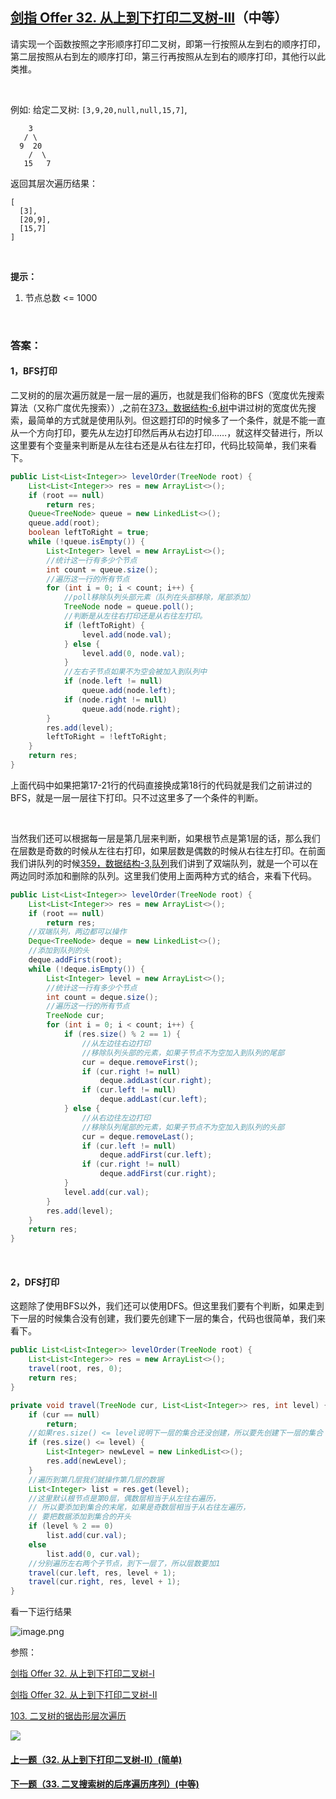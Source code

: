 ## [剑指 Offer 32. 从上到下打印二叉树-III](https://leetcode-cn.com/problems/cong-shang-dao-xia-da-yin-er-cha-shu-iii-lcof/)（中等）

请实现一个函数按照之字形顺序打印二叉树，即第一行按照从左到右的顺序打印，第二层按照从右到左的顺序打印，第三行再按照从左到右的顺序打印，其他行以此类推。

<br/>

例如:
给定二叉树: `[3,9,20,null,null,15,7]`,

```
    3
   / \
  9  20
    /  \
   15   7
```

返回其层次遍历结果：

```
[
  [3],
  [20,9],
  [15,7]
]
```

<br/>

**提示：**

1. 节点总数 <= 1000

<br/>

### 答案：

#### 1，BFS打印

二叉树的的层次遍历就是一层一层的遍历，也就是我们俗称的BFS（宽度优先搜索算法（又称广度优先搜索））,之前在[373，数据结构-6,树](https://mp.weixin.qq.com/s?__biz=MzU0ODMyNDk0Mw==&mid=2247487028&idx=1&sn=e06a0cd5760e62890e60e43a279a472b&chksm=fb419d14cc36140257eb220aaeac182287b10c3cab5c803ebd54013ee3fc120d693067c2e960&scene=21#wechat_redirect)中讲过树的宽度优先搜索，最简单的方式就是使用队列。但这题打印的时候多了一个条件，就是不能一直从一个方向打印，要先从左边打印然后再从右边打印……，就这样交替进行，所以这里要有个变量来判断是从左往右还是从右往左打印，代码比较简单，我们来看下。

```java
public List<List<Integer>> levelOrder(TreeNode root) {
    List<List<Integer>> res = new ArrayList<>();
    if (root == null)
        return res;
    Queue<TreeNode> queue = new LinkedList<>();
    queue.add(root);
    boolean leftToRight = true;
    while (!queue.isEmpty()) {
        List<Integer> level = new ArrayList<>();
        //统计这一行有多少个节点
        int count = queue.size();
        //遍历这一行的所有节点
        for (int i = 0; i < count; i++) {
            //poll移除队列头部元素（队列在头部移除，尾部添加）
            TreeNode node = queue.poll();
            //判断是从左往右打印还是从右往左打印。
            if (leftToRight) {
                level.add(node.val);
            } else {
                level.add(0, node.val);
            }
            //左右子节点如果不为空会被加入到队列中
            if (node.left != null)
                queue.add(node.left);
            if (node.right != null)
                queue.add(node.right);
        }
        res.add(level);
        leftToRight = !leftToRight;
    }
    return res;
}
```

上面代码中如果把第17-21行的代码直接换成第18行的代码就是我们之前讲过的BFS，就是一层一层往下打印。只不过这里多了一个条件的判断。

<br/>

当然我们还可以根据每一层是第几层来判断，如果根节点是第1层的话，那么我们在层数是奇数的时候从左往右打印，如果层数是偶数的时候从右往左打印。在前面我们讲队列的时候[359，数据结构-3,队列](https://mp.weixin.qq.com/s?__biz=MzU0ODMyNDk0Mw==&mid=2247486409&idx=2&sn=d6548abcc010f96dd632ba6928afd07e&chksm=fb4198e9cc3611ff0625fb40c3604856368f426c2c4434c78d544e4b5d6d468f220d6be6d2a4&scene=21#wechat_redirect)我们讲到了双端队列，就是一个可以在两边同时添加和删除的队列。这里我们使用上面两种方式的结合，来看下代码。

```java
public List<List<Integer>> levelOrder(TreeNode root) {
    List<List<Integer>> res = new ArrayList<>();
    if (root == null)
        return res;
    //双端队列，两边都可以操作
    Deque<TreeNode> deque = new LinkedList<>();
    //添加到队列的头
    deque.addFirst(root);
    while (!deque.isEmpty()) {
        List<Integer> level = new ArrayList<>();
        //统计这一行有多少个节点
        int count = deque.size();
        //遍历这一行的所有节点
        TreeNode cur;
        for (int i = 0; i < count; i++) {
            if (res.size() % 2 == 1) {
                //从左边往右边打印
                //移除队列头部的元素，如果子节点不为空加入到队列的尾部
                cur = deque.removeFirst();
                if (cur.right != null)
                    deque.addLast(cur.right);
                if (cur.left != null)
                    deque.addLast(cur.left);
            } else {
                //从右边往左边打印
                //移除队列尾部的元素，如果子节点不为空加入到队列的头部
                cur = deque.removeLast();
                if (cur.left != null)
                    deque.addFirst(cur.left);
                if (cur.right != null)
                    deque.addFirst(cur.right);
            }
            level.add(cur.val);
        }
        res.add(level);
    }
    return res;
}
```

<br/>

#### 2，DFS打印

这题除了使用BFS以外，我们还可以使用DFS。但这里我们要有个判断，如果走到下一层的时候集合没有创建，我们要先创建下一层的集合，代码也很简单，我们来看下。

```java
public List<List<Integer>> levelOrder(TreeNode root) {
    List<List<Integer>> res = new ArrayList<>();
    travel(root, res, 0);
    return res;
}

private void travel(TreeNode cur, List<List<Integer>> res, int level) {
    if (cur == null)
        return;
    //如果res.size() <= level说明下一层的集合还没创建，所以要先创建下一层的集合
    if (res.size() <= level) {
        List<Integer> newLevel = new LinkedList<>();
        res.add(newLevel);
    }
    //遍历到第几层我们就操作第几层的数据
    List<Integer> list = res.get(level);
    //这里默认根节点是第0层，偶数层相当于从左往右遍历，
    // 所以要添加到集合的末尾，如果是奇数层相当于从右往左遍历，
    // 要把数据添加到集合的开头
    if (level % 2 == 0)
        list.add(cur.val);
    else
        list.add(0, cur.val);
    //分别遍历左右两个子节点，到下一层了，所以层数要加1
    travel(cur.left, res, level + 1);
    travel(cur.right, res, level + 1);
}
```

看一下运行结果

![image.png](https://pic.leetcode-cn.com/1597978341-SHVyIi-image.png)



参照：

[剑指 Offer 32. 从上到下打印二叉树-I](https://github.com/sdwwld/leetCode/blob/master/src/main/java/com/wld/java/offer/剑指Offer32-I.md)

[剑指 Offer 32. 从上到下打印二叉树-II](https://github.com/sdwwld/leetCode/blob/master/src/main/java/com/wld/java/offer/剑指Offer32-II.md)

[103. 二叉树的锯齿形层次遍历](https://github.com/sdwwld/leetCode/blob/master/src/main/java/com/wld/java/leetcode/leetCode0103.md)



![](https://img-blog.csdnimg.cn/20200807155236311.png)

#### [上一题（32. 从上到下打印二叉树-II）(简单)](https://github.com/sdwwld/leetCode/blob/master/src/main/java/com/wld/java/offer/剑指Offer32-II.md)

#### [下一题（33. 二叉搜索树的后序遍历序列）(中等)](https://github.com/sdwwld/leetCode/blob/master/src/main/java/com/wld/java/offer/剑指Offer33.md)